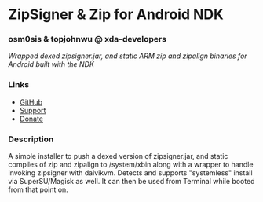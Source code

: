 # ZipSigner & Zip for Android NDK
### osm0sis & topjohnwu @ xda-developers
*Wrapped dexed zipsigner.jar, and static ARM zip and zipalign binaries for Android built with the NDK*

### Links
* [GitHub](https://github.com/Magisk-Modules-Repo/zipsigner)
* [Support](https://forum.xda-developers.com/showthread.php?t=2239421)
* [Donate](https://forum.xda-developers.com/donatetome.php?u=4544860)

### Description
A simple installer to push a dexed version of zipsigner.jar, and static compiles of zip and zipalign to /system/xbin along with a wrapper to handle invoking zipsigner with dalvikvm. Detects and supports "systemless" install via SuperSU/Magisk as well. It can then be used from Terminal while booted from that point on.
